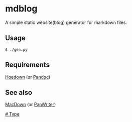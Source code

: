 # mdblog

A simple static website(blog) generator for markdown files.

## Usage

    $ ./gen.py

## Requirements

[Hoedown](https://github.com/hoedown/hoedown) (or [Pandoc](https://pandoc.org/installing.html))

## See also

[MacDown](https://github.com/MacDownApp/macdown) (or [PanWriter](https://panwriter.com))

[# Type](https://apps.apple.com/jp/app/type/id1214613873)
